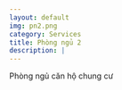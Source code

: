 ```yaml
---
layout: default
img: pn2.png
category: Services
title: Phòng ngủ 2
description: |
---
```

  Phòng ngủ căn hộ chung cư
